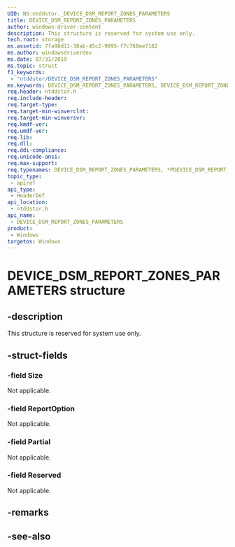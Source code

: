 ```yaml
---
UID: NS:ntddstor._DEVICE_DSM_REPORT_ZONES_PARAMETERS
title: DEVICE_DSM_REPORT_ZONES_PARAMETERS
author: windows-driver-content
description: This structure is reserved for system use only.
tech.root: storage
ms.assetid: 7fa98d11-38ab-45c2-9095-f7c768ee7182
ms.author: windowsdriverdev
ms.date: 07/31/2019
ms.topic: struct
f1_keywords:
 - "ntddstor/DEVICE_DSM_REPORT_ZONES_PARAMETERS"
ms.keywords: DEVICE_DSM_REPORT_ZONES_PARAMETERS, DEVICE_DSM_REPORT_ZONES_PARAMETERS, *PDEVICE_DSM_REPORT_ZONES_PARAMETERS, 
req.header: ntddstor.h
req.include-header:
req.target-type:
req.target-min-winverclnt:
req.target-min-winversvr:
req.kmdf-ver:
req.umdf-ver:
req.lib:
req.dll:
req.ddi-compliance:
req.unicode-ansi:
req.max-support:
req.typenames: DEVICE_DSM_REPORT_ZONES_PARAMETERS, *PDEVICE_DSM_REPORT_ZONES_PARAMETERS
topic_type: 
 - apiref
api_type: 
 - HeaderDef
api_location: 
 - ntddstor.h
api_name: 
 - DEVICE_DSM_REPORT_ZONES_PARAMETERS
product: 
 - Windows
targetos: Windows
---
```


# DEVICE_DSM_REPORT_ZONES_PARAMETERS structure

## -description

This structure is reserved for system use only.

## -struct-fields

### -field Size

Not applicable.

### -field ReportOption

Not applicable.

### -field Partial

Not applicable.

### -field Reserved

Not applicable.

## -remarks

## -see-also